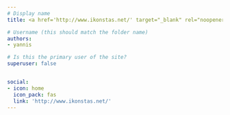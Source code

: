 ```yaml
---
# Display name
title: <a href='http://www.ikonstas.net/' target="_blank" rel="noopener noreferrer">Yannis Konstas</a>

# Username (this should match the folder name)
authors:
- yannis

# Is this the primary user of the site?
superuser: false


social:
- icon: home
  icon_pack: fas
  link: 'http://www.ikonstas.net/'
---
```


